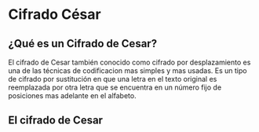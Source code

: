 # Cifrado César
## ¿Qué es un Cifrado de Cesar?  

El cifrado de Cesar también conocido como cifrado por desplazamiento es una de las técnicas de codificacion mas simples y mas usadas. Es un tipo de cifrado por sustitución en que una letra en el texto original es reemplazada por otra letra que se encuentra en un número fijo de posiciones mas adelante en el alfabeto. 

## El cifrado de Cesar 
